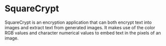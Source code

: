 # SquareCrypt
SquareCrypt is an encryption application that can both encrypt text into images and extract text from generated images. It makes use of the color RGB values and character numerical values to embed text in the pixels of an image.
